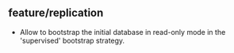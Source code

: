 ## feature/replication

* Allow to bootstrap the initial database in read-only mode in the 'supervised'
  bootstrap strategy.
